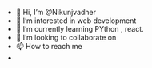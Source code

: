 - 👋 Hi, I’m @Nikunjvadher
- 👀 I’m interested in web development
- 🌱 I’m currently learning PYthon , react.
- 💞️ I’m looking to collaborate on  
- 📫 How to reach me 
-

<!---
Nikunjvadher/Nikunjvadher is a ✨ special ✨ repository because its `README.md` (this file) appears on your GitHub profile.
You can click the Preview link to take a look at your changes.
--->
